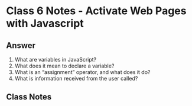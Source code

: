 # Class 6 Notes - Activate Web Pages with Javascript

## Answer

1. What are variables in JavaScript?
2. What does it mean to declare a variable?
3. What is an “assignment” operator, and what does it do?
4. What is information received from the user called?

## Class Notes